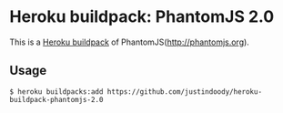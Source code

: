 # Heroku buildpack: PhantomJS 2.0

This is a [Heroku buildpack](http://devcenter.heroku.com/articles/buildpacks) of PhantomJS(http://phantomjs.org).

## Usage

```shell
$ heroku buildpacks:add https://github.com/justindoody/heroku-buildpack-phantomjs-2.0
```
